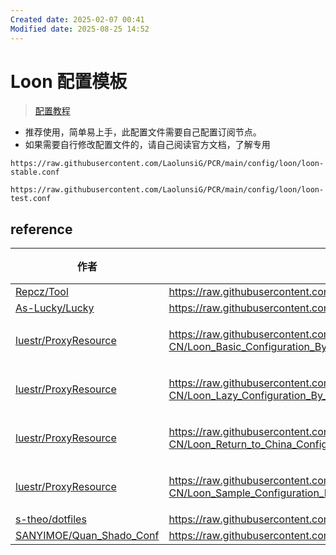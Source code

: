 ```yaml
---
Created date: 2025-02-07 00:41
Modified date: 2025-08-25 14:52
---
```

# Loon 配置模板

> [配置教程](https://github.com/LaolunsiG/PCR/blob/main/Agency_Wiki/Agency_Config_Tutorial/loon%20%E9%85%8D%E7%BD%AE%E6%95%99%E7%A8%8B.md)

- 推荐使用，简单易上手，此配置文件需要自己配置订阅节点。
- 如果需要自行修改配置文件的，请自己阅读官方文档，了解专用

```
https://raw.githubusercontent.com/LaolunsiG/PCR/main/config/loon/loon-stable.conf
```

```
https://raw.githubusercontent.com/LaolunsiG/PCR/main/config/loon/loon-test.conf
```

## reference

| 作者                                                                                                 | 配置链接                                                                                                                                        | 群聊                          |
| -------------------------------------------------------------------------------------------------- | ------------------------------------------------------------------------------------------------------------------------------------------- | --------------------------- |
| [Repcz/Tool](https://github.com/Repcz/Tool/tree/X/Loon)                                            | https://raw.githubusercontent.com/Repcz/Tool/refs/heads/X/Loon/Loon.conf                                                                    |                             |
| [As-Lucky/Lucky](https://github.com/As-Lucky/Lucky/blob/main/Lucky-Loon.conf)                      | https://raw.githubusercontent.com/As-Lucky/Lucky/refs/heads/main/Lucky-Loon.conf                                                            |                             |
| [luestr/ProxyResource](https://github.com/luestr/ProxyResource/tree/main/Tool/Loon/Lcf/zh-CN)      | https://raw.githubusercontent.com/luestr/ProxyResource/refs/heads/main/Tool/Loon/Lcf/zh-CN/Loon_Basic_Configuration_By_iKeLee.lcf           | [可莉🅥](https://t.me/iKeLee) |
| [luestr/ProxyResource](https://github.com/luestr/ProxyResource/tree/main/Tool/Loon/Lcf/zh-CN)      | https://raw.githubusercontent.com/luestr/ProxyResource/refs/heads/main/Tool/Loon/Lcf/zh-CN/Loon_Lazy_Configuration_By_iKeLee.lcf            | [可莉🅥](https://t.me/iKeLee) |
| [luestr/ProxyResource](https://github.com/luestr/ProxyResource/tree/main/Tool/Loon/Lcf/zh-CN)      | https://raw.githubusercontent.com/luestr/ProxyResource/refs/heads/main/Tool/Loon/Lcf/zh-CN/Loon_Return_to_China_Configuration_By_iKeLee.lcf | [可莉🅥](https://t.me/iKeLee) |
| [luestr/ProxyResource](https://github.com/luestr/ProxyResource/tree/main/Tool/Loon/Lcf/zh-CN)      | https://raw.githubusercontent.com/luestr/ProxyResource/refs/heads/main/Tool/Loon/Lcf/zh-CN/Loon_Sample_Configuration_By_iKeLee.lcf          | [可莉🅥](https://t.me/iKeLee) |
| [s-theo/dotfiles](https://github.com/s-theo/dotfiles/blob/main/Proxy/Loon/T-Config.conf)           | https://raw.githubusercontent.com/s-theo/dotfiles/refs/heads/main/Proxy/Loon/T-Config.conf                                                  |                             |
| [SANYIMOE/Quan_Shado_Conf](https://github.com/SANYIMOE/Quan_Shado_Conf/blob/master/conf/loon.conf) | https://raw.githubusercontent.com/SANYIMOE/Quan_Shado_Conf/refs/heads/master/conf/loon.conf                                                 |                             |
